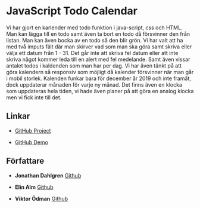 # JavaScript Todo Calendar

Vi har gjort en karlender med todo funktion i java-script, css och HTML. Man kan lägga till en todo samt även ta bort en todo då försvinner den från listan. Man kan även bocka av en todo så den blir grön.
Vi har valt att ha med två imputs fält där man skirver vad som man ska göra samt skriva eller välja ett datum från 1 - 31.
Det går inte att skriva fel datum eller att inte skriva något kommer leda till en alert med fel medelande. 
Samt även vissar antalet todos i kaldenden som man har per dag. Vi har även tänkt på att göra kalendern så responsiv som möjligt då kalender försvinner när 
man går i mobil storlek. Kalenden funkar bara för december år 2019 och inte framåt, dock uppdaterar månaden för varje ny månad.
Det finns även en klocka som uppdateras hela tiden, vi hade även planer på att göra en analog klocka men vi fick inte till det.


## Linkar

* [GitHub Project](https://github.com/JonathanDahlgren/toDo-Grupp-8-.git)

* [GitHub Demo](https://jonathandahlgren.github.io/toDo-Grupp-8-/)

## Författare

* **Jonathan Dahlgren** [Github](https://github.com/JonathanDahlgren)

* **Elin Alm** [Github](https://github.com/elinalm)

* **Viktor Ödman** [Github](https://github.com/solkatt)


